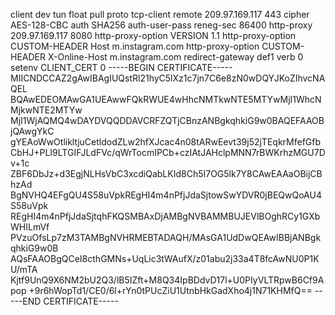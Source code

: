 client
dev tun
float
pull
proto tcp-client
remote 209.97.169.117 443
cipher AES-128-CBC
auth SHA256
auth-user-pass
reneg-sec 86400
http-proxy 209.97.169.117 8080
http-proxy-option VERSION 1.1
http-proxy-option CUSTOM-HEADER Host m.instagram.com
http-proxy-option CUSTOM-HEADER X-Online-Host m.instagram.com
redirect-gateway def1
verb 0
setenv CLIENT_CERT 0
<ca>
-----BEGIN CERTIFICATE-----
MIICNDCCAZ2gAwIBAgIUQstRl21hyC5lXz1c7jn7C6e8zN0wDQYJKoZIhvcNAQEL
BQAwEDEOMAwGA1UEAwwFQkRWUE4wHhcNMTkwNTE5MTYwMjI1WhcNMjkwNTE2MTYw
MjI1WjAQMQ4wDAYDVQQDDAVCRFZQTjCBnzANBgkqhkiG9w0BAQEFAAOBjQAwgYkC
gYEAoWwOtlikltjuCetldodZLw2hfXJcac4n08tARwEevt39j52jTEqkrMfefGfb
CbHJ+PLI9LTGIFJLdFVc/qWrTocmIPCb+czIAtJAHclpMNN7rBWKrhzMGU7Dv+1c
ZBF6DbJz+d3EgjNLHsVbC3xcdiQabLKId8Ch5I7OG5lk7Y8CAwEAAaOBijCBhzAd
BgNVHQ4EFgQU4S58uVpkREgHI4m4nPfjJdaSjtowSwYDVR0jBEQwQoAU4S58uVpk
REgHI4m4nPfjJdaSjtqhFKQSMBAxDjAMBgNVBAMMBUJEVlBOghRCy1GXbWHILmVf
PVzuOfsLp7zM3TAMBgNVHRMEBTADAQH/MAsGA1UdDwQEAwIBBjANBgkqhkiG9w0B
AQsFAAOBgQCeI8cthGMNs+UqLic3tWAufX/z01abu2j33a4T8fcAwNU0P1KU/mTA
Kjtf9UnQ9X6NM2bU2Q3/lB5IZft+M8Q34IpBDdvD17l+U0PIyVLTRpwB6Cf9Apop
+9r6hWopTd1/CE0/6l+rYn0tPUcZiU1UtnbHkGadXho4j1N71KHMfQ==
-----END CERTIFICATE-----
</ca>
